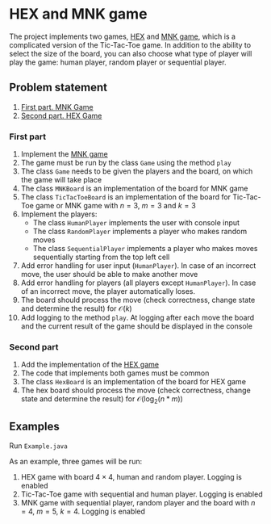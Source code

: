 # HEX and MNK game
The project implements two games, [HEX](https://en.wikipedia.org/wiki/Hex_(board_game)) and [MNK game](https://en.wikipedia.org/wiki/M,n,k-game), which is a complicated version of the Tic-Tac-Toe game. In addition to the ability to select the size of the board, you can also choose what type of player will play the game: human player, random player or sequential player.

## Problem statement
1. [First part. MNK Game](#first-part)
2. [Second part. HEX Game](#second-part)

### First part
1. Implement the [MNK game](https://en.wikipedia.org/wiki/M,n,k-game)
2. The game must be run by the class `Game` using the method `play`
3. The class `Game` needs to be given the players and the board, on which the game will take place
4. The class `MNKBoard` is an implementation of the board for MNK game
5. The class `TicTacToeBoard` is an implementation of the board for Tic-Tac-Toe game or MNK game with $n = 3$, $m = 3$ and $k = 3$
6. Implement the players:
   + The class `HumanPlayer` implements the user with console input
   + The class `RandomPlayer` implements a player who makes random moves
   + The class `SequentialPlayer` implements a player who makes moves sequentially starting from the top left cell
7. Add error handling for user input (`HumanPlayer`). In case of an incorrect move, the user should be able to make another move
8. Add error handling for players (all players except `HumanPlayer`). In case of an incorrect move, the player automatically loses.
9. The board should process the move (check correctness, change state and determine the result) for $\mathcal{O}(k)$
10. Add logging to the method `play`. At logging after each move the board and the current result of the game should be displayed in the console

### Second part
1. Add the implementation of the [HEX game](https://en.wikipedia.org/wiki/Hex_(board_game))
2. The code that implements both games must be common
3. The class `HexBoard` is an implementation of the board for HEX game
4. The hex board should process the move (check correctness, change state and determine the result) for $\mathcal{O}(\log_{2}(n * m))$

## Examples
Run `Example.java`

As an example, three games will be run:
1. HEX game with board $4 \times 4$, human and random player. Logging is enabled
2. Tic-Tac-Toe game with sequential and human player. Logging is enabled
1. MNK game with sequential player, random player and the board with $n = 4$, $m = 5$, $k = 4$. Logging is enabled
